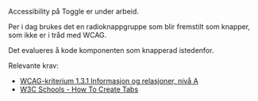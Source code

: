 Accessibility på Toggle er under arbeid.


Per i dag brukes det en radioknappgruppe som blir fremstilt som knapper, som ikke er i tråd med WCAG.

Det evalueres å kode komponenten som knapperad istedenfor.



Relevante krav:
- [WCAG-kriterium 1.3.1 Informasjon og relasjoner, nivå A](https://uu.difi.no/krav-og-regelverk/wcag-20-standarden/131-informasjon-og-relasjoner-niva)
- [W3C Schools - How To Create Tabs](https://www.w3schools.com/howto/howto_js_tabs.asp)
